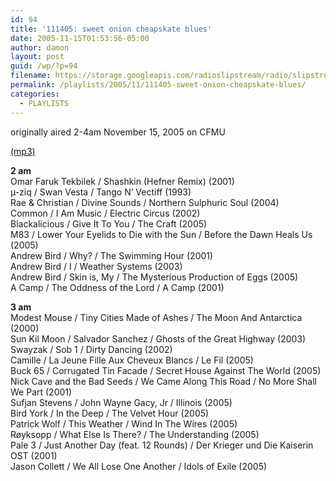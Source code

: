 ```yaml
---
id: 94
title: '111405: sweet onion cheapskate blues'
date: 2005-11-15T01:53:56-05:00
author: damon
layout: post
guid: /wp/?p=94
filename: https://storage.googleapis.com/radioslipstream/radio/slipstream111405.mp3
permalink: /playlists/2005/11/111405-sweet-onion-cheapskate-blues/
categories:
  - PLAYLISTS
---
```

originally aired 2-4am November 15, 2005 on CFMU

[(mp3)](https://storage.googleapis.com/radioslipstream/radio/slipstream111405.mp3) 

**2 am**  
Omar Faruk Tekbilek / Shashkin (Hefner Remix) (2001)  
µ-ziq / Swan Vesta / Tango N’ Vectiff (1993)  
Rae & Christian / Divine Sounds / Northern Sulphuric Soul (2004)  
Common / I Am Music / Electric Circus (2002)  
Blackalicious / Give It To You / The Craft (2005)  
M83 / Lower Your Eyelids to Die with the Sun / Before the Dawn Heals Us (2005)  
Andrew Bird / Why? / The Swimming Hour (2001)  
Andrew Bird / I / Weather Systems (2003)  
Andrew Bird / Skin is, My / The Mysterious Production of Eggs (2005)  
A Camp / The Oddness of the Lord / A Camp (2001)

**3 am**  
Modest Mouse / Tiny Cities Made of Ashes / The Moon And Antarctica (2000)  
Sun Kil Moon / Salvador Sanchez / Ghosts of the Great Highway (2003)  
Swayzak / Sob 1 / Dirty Dancing (2002)  
Camille / La Jeune Fille Aux Cheveux Blancs / Le Fil (2005)  
Buck 65 / Corrugated Tin Facade / Secret House Against The World (2005)  
Nick Cave and the Bad Seeds / We Came Along This Road / No More Shall We Part (2001)  
Sufjan Stevens / John Wayne Gacy, Jr / Illinois (2005)  
Bird York / In the Deep / The Velvet Hour (2005)  
Patrick Wolf / This Weather / Wind In The Wires (2005)  
Røyksopp / What Else Is There? / The Understanding (2005)  
Pale 3 / Just Another Day (feat. 12 Rounds) / Der Krieger und Die Kaiserin OST (2001)  
Jason Collett / We All Lose One Another / Idols of Exile (2005)